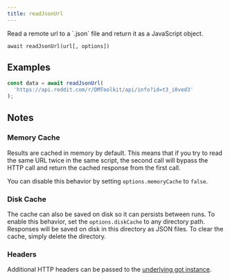 ```yaml
---
title: readJsonUrl
---
```


<div class="lead">
  Read a remote url to a `.json` file and return it as a JavaScript
  object.
</div>

`await readJsonUrl(url[, options])`

## Examples

```js
const data = await readJsonUrl(
  'https://api.reddit.com/r/DMToolkit/api/info?id=t3_i0ved3'
);
```

## Notes

### Memory Cache

Results are cached in memory by default. This means that if you try to
read the same URL twice in the same script, the second call will bypass the HTTP
call and return the cached response from the first call.

You can disable this behavior by setting `options.memoryCache` to `false`.

### Disk Cache

The cache can also be saved on disk so it can persists between runs. To enable
this behavior, set the `options.diskCache` to any directory path. Responses will
be saved on disk in this directory as JSON files. To clear the cache, simply
delete the directory.

### Headers

Additional HTTP headers can be passed to the [underlying got
instance](https://github.com/sindresorhus/got#headers).
